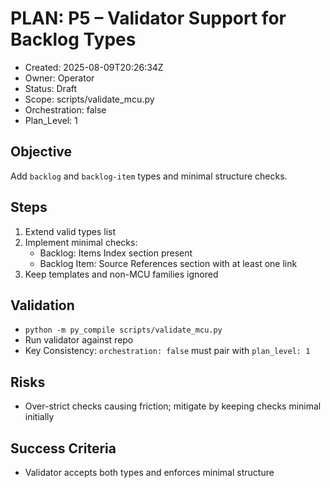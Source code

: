 # PLAN: P5 – Validator Support for Backlog Types

- Created: 2025-08-09T20:26:34Z
- Owner: Operator
- Status: Draft
- Scope: scripts/validate_mcu.py
- Orchestration: false
- Plan_Level: 1

## Objective
Add `backlog` and `backlog-item` types and minimal structure checks.

## Steps
1. Extend valid types list
2. Implement minimal checks:
   - Backlog: Items Index section present
   - Backlog Item: Source References section with at least one link
3. Keep templates and non-MCU families ignored

## Validation
- `python -m py_compile scripts/validate_mcu.py`
- Run validator against repo
- Key Consistency: `orchestration: false` must pair with `plan_level: 1`

## Risks
- Over-strict checks causing friction; mitigate by keeping checks minimal initially

## Success Criteria
- Validator accepts both types and enforces minimal structure

